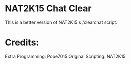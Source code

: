 # NAT2K15 Chat Clear

This is a better version of NAT2K15's /clearchat script. 


# Credits:

Extra Programming: Pope7015
Original Scripting: NAT2K15
